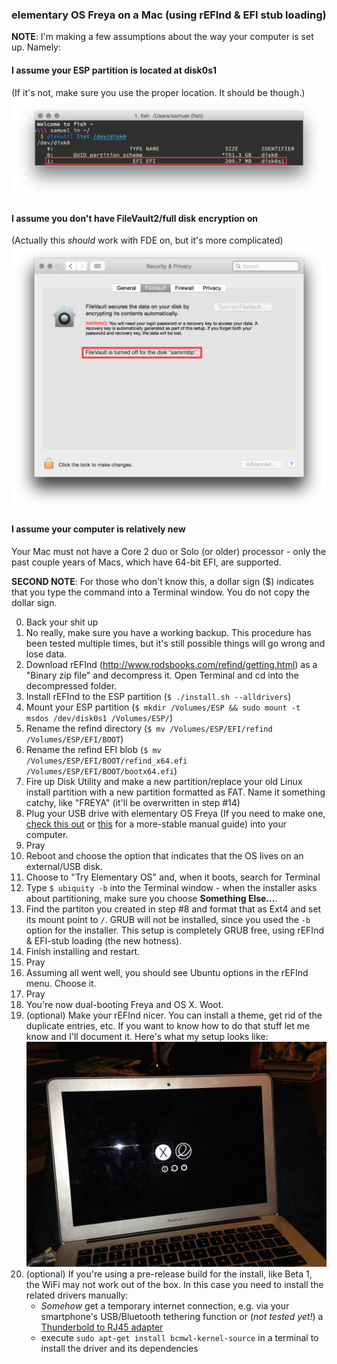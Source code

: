 ### elementary OS Freya on a Mac (using rEFInd & EFI stub loading)

**NOTE**: I'm making a few assumptions about the way your computer is set up. Namely:

#### I assume your ESP partition is located at disk0s1
(If it's not, make sure you use the proper location. It should be though.)
![wheres-esp](img/wheres-esp.png)

#### I assume you don't have FileVault2/full disk encryption on
(Actually this *should* work with FDE on, but it's more complicated)
![no-fde](img/no-fde.png)

#### I assume your computer is relatively new
Your Mac must not have a Core 2 duo or Solo (or older) processor - only the past couple years of Macs, which have 64-bit EFI, are supported.

**SECOND NOTE**: For those who don't know this, a dollar sign ($) indicates that you type the command into a Terminal window. You do not copy the dollar sign.

0. Back your shit up
0. No really, make sure you have a working backup. This procedure has been tested multiple times, but it's still possible things will go wrong and lose data.
1. Download rEFInd (http://www.rodsbooks.com/refind/getting.html) as a "Binary zip file" and decompress it. Open Terminal and cd into the decompressed folder.
2. Install rEFInd to the ESP partition (`$ ./install.sh --alldrivers`)
3. Mount your ESP partition (`$ mkdir /Volumes/ESP && sudo mount -t msdos /dev/disk0s1 /Volumes/ESP/`)
4. Rename the refind directory (`$ mv /Volumes/ESP/EFI/refind /Volumes/ESP/EFI/BOOT`)
5. Rename the refind EFI blob (`$ mv /Volumes/ESP/EFI/BOOT/refind_x64.efi /Volumes/ESP/EFI/BOOT/bootx64.efi`)
6. Fire up Disk Utility and make a new partition/replace your old Linux install partition with a new partition formatted as FAT. Name it something catchy, like "FREYA" (it'll be overwritten in step #14)
7. Plug your USB drive with elementary OS Freya (If you need to make one, [check this out](https://github.com/sdaitzman/elementary-thumbdrive-creator) or [this](https://github.com/aroman/freya-on-a-mac/tree/master/iso-to-usb) for a more-stable manual guide) into your computer.
8. Pray
9. Reboot and choose the option that indicates that the OS lives on an external/USB disk.
10. Choose to "Try Elementary OS" and, when it boots, search for Terminal
11. Type `$ ubiquity -b` into the Terminal window - when the installer asks about partitioning, make sure you choose **Something Else...**.
12. Find the partiton you created in step #8 and format that as Ext4 and set its mount point to `/`. GRUB will not be installed, since you used the `-b` option for the installer. This setup is completely GRUB free, using rEFInd & EFI-stub loading (the new hotness).
13. Finish installing and restart.
14. Pray
15. Assuming all went well, you should see Ubuntu options in the rEFInd menu. Choose it.
16. Pray
17. You're now dual-booting Freya and OS X. Woot.
18. (optional) Make your rEFInd nicer. You can install a theme, get rid of the duplicate entries, etc. If you want to know how to do that stuff let me know and I'll document it. Here's what my setup looks like:
![no-fde](img/finished-product.jpg)
20. (optional) If you're using a pre-release build for the install, like Beta 1, the WiFi may not work out of the box. In this case you need to install the related drivers manually:
    - *Somehow* get a temporary internet connection, e.g. via your smartphone's USB/Bluetooth tethering function or (*not tested yet!*) a [Thunderbold to RJ45 adapter](http://store.apple.com/us/product/MD463ZM/A/thunderbolt-to-gigabit-ethernet-adapter)
    - execute `sudo apt-get install bcmwl-kernel-source` in a terminal to install the driver and its dependencies
